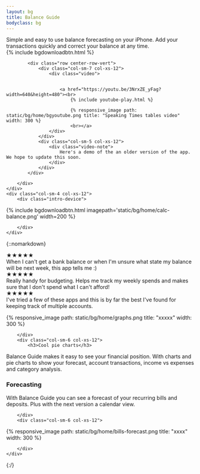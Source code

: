 ```yaml
---
layout: bg
title: Balance Guide
bodyclass: bg
---
```

<div class="row intro-panel">
	<div class="col-sm-8 col-xs-12">
		<div class="intro-left">
			<div class="intro">
				Simple and easy to use balance forecasting on your iPhone. Add your transactions quickly and correct your balance at any time. 
			</div>
			<div>
				<div class="intro-app-btn">
					{% include bgdownloadbtn.html %}
				</div>
			</div>

			
 			<div class="row center-row-vert">
 				<div class="col-sm-7 col-xs-12">
					<div class="video">


						<a href="https://youtu.be/3NrxZE_yFag?width=640&height=480"><br>
							{% include youtube-play.html %}

							{% responsive_image path: static/bg/home/bgyoutube.png title: "Speaking Times tables video" width: 300 %}
							<br></a>
					</div>
				</div>
				<div class="col-sm-5 col-xs-12">
					<div class="video-note">
						Here's a demo of the an older version of the app. We hope to update this soon.
					</div>
				</div>
			</div>

		</div>
	</div>
	<div class="col-sm-4 col-xs-12">
		<div class="intro-device">

{% include bgdownloadbtn.html imagepath='static/bg/home/calc-balance.png' width=200 %}
	
		</div>
	</div>
</div>


 
 {::nomarkdown}
﻿<div class="container-table">
	<div class="row">
		<div class="col-sm-4 col-xs-12">
			<div class="stars">★★★★★</div>
			<div class="ratings">
				When I can't get a bank balance or when I'm unsure what state my balance will be next week, this app tells me :)
			</div>
		</div>
		<div class="col-sm-4 col-xs-12">
			<div class="stars">★★★★★</div>
			<div class="ratings">
				Really handy for budgeting. Helps me track my weekly spends and makes sure that I don't spend what I can't afford!
			</div>
		</div>
		<div class="col-sm-4 col-xs-12">
			<div class="stars">★★★★★</div>
			<div class="ratings">
				I've tried a few of these apps and this is by far the best I've found for keeping track of multiple accounts.
			</div>
		</div>
	</div>
</div>



<div class="container-table">
	<div class="row">
		<div class="col-sm-6 col-xs-12">
			
{% responsive_image path: static/bg/home/graphs.png title: "xxxxx" width: 300 %}

		</div>
		<div class="col-sm-6 col-xs-12">
			<h3>Cool pie charts</h3>

Balance Guide makes it easy to see your financial position. With charts and pie charts to show your forecast, account transactions, income vs expenses and category analysis.
		</div>
	</div>
</div>


<div class="container-table">
	<div class="row">
		<div class="col-sm-6 col-xs-12">
			<h3>Forecasting</h3>

With Balance Guide you can see a forecast of your recurring bills and deposits. Plus with the next version a calendar view.

		</div>
		<div class="col-sm-6 col-xs-12">

{% responsive_image path: static/bg/home/bills-forecast.png title: "xxxx" width: 300 %}

		</div>
	</div>
</div>

{:/}



